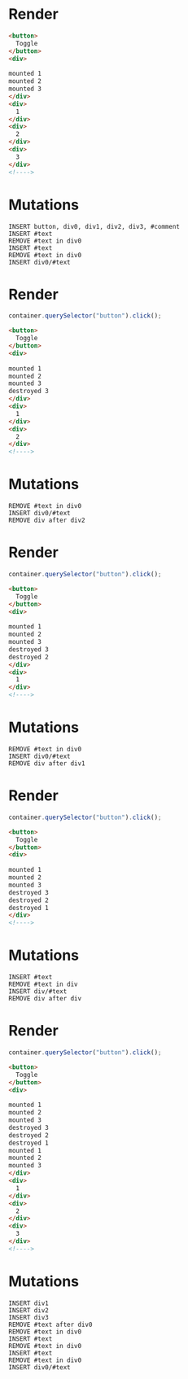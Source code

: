 # Render
```html
<button>
  Toggle
</button>
<div>
  
mounted 1
mounted 2
mounted 3
</div>
<div>
  1
</div>
<div>
  2
</div>
<div>
  3
</div>
<!---->
```

# Mutations
```
INSERT button, div0, div1, div2, div3, #comment
INSERT #text
REMOVE #text in div0
INSERT #text
REMOVE #text in div0
INSERT div0/#text
```

# Render
```js
container.querySelector("button").click();
```
```html
<button>
  Toggle
</button>
<div>
  
mounted 1
mounted 2
mounted 3
destroyed 3
</div>
<div>
  1
</div>
<div>
  2
</div>
<!---->
```

# Mutations
```
REMOVE #text in div0
INSERT div0/#text
REMOVE div after div2
```

# Render
```js
container.querySelector("button").click();
```
```html
<button>
  Toggle
</button>
<div>
  
mounted 1
mounted 2
mounted 3
destroyed 3
destroyed 2
</div>
<div>
  1
</div>
<!---->
```

# Mutations
```
REMOVE #text in div0
INSERT div0/#text
REMOVE div after div1
```

# Render
```js
container.querySelector("button").click();
```
```html
<button>
  Toggle
</button>
<div>
  
mounted 1
mounted 2
mounted 3
destroyed 3
destroyed 2
destroyed 1
</div>
<!---->
```

# Mutations
```
INSERT #text
REMOVE #text in div
INSERT div/#text
REMOVE div after div
```

# Render
```js
container.querySelector("button").click();
```
```html
<button>
  Toggle
</button>
<div>
  
mounted 1
mounted 2
mounted 3
destroyed 3
destroyed 2
destroyed 1
mounted 1
mounted 2
mounted 3
</div>
<div>
  1
</div>
<div>
  2
</div>
<div>
  3
</div>
<!---->
```

# Mutations
```
INSERT div1
INSERT div2
INSERT div3
REMOVE #text after div0
REMOVE #text in div0
INSERT #text
REMOVE #text in div0
INSERT #text
REMOVE #text in div0
INSERT div0/#text
```